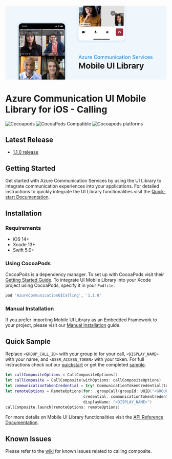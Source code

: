 ![A banner image that shows some use cases of the Calling library with a text that reads Azure Communication Service Mobile UI library](https://github.com/Azure/communication-ui-library-ios/blob/main/docs/images/mobile-ui-library-calling-hero-image.png?raw=true)

# Azure Communication UI Mobile Library for iOS - Calling

![Cocoapods](https://img.shields.io/cocoapods/l/AzureCommunicationUICalling)
![CocoaPods Compatible](https://img.shields.io/cocoapods/v/AzureCommunicationUICalling)
![Cocoapods platforms](https://img.shields.io/cocoapods/p/AzureCommunicationUICalling)

## Latest Release

- [1.1.0 release](https://github.com/Azure/communication-ui-library-ios/releases/tag/AzureCommunicationUICalling_1.1.0) 

## Getting Started

Get started with Azure Communication Services by using the UI Library to integrate communication experiences into your applications. For detailed instructions to quickly integrate the UI Library functionalities visit the [Quick-start Documentation](https://docs.microsoft.com/en-us/azure/communication-services/quickstarts/ui-library/get-started-call?tabs=kotlin&pivots=platform-ios).

## Installation

### Requirements

- iOS 14+
- Xcode 13+
- Swift 5.0+

### Using CocoaPods

CocoaPods is a dependency manager. To set up with CocoaPods visit their [Getting Started Guide](https://guides.cocoapods.org/using/getting-started.html). To integrate UI Mobile Library into your Xcode project using CocoaPods, specify it in your `Podfile`:

```ruby
pod 'AzureCommunicationUICalling', '1.1.0'
```

### Manual Installation

If you prefer importing Mobile UI Library as an Embedded Framework to your project, please visit our [Manual Installation](manual-installation.md) guide.

## Quick Sample

Replace `<GROUP_CALL_ID>` with your group id for your call, `<DISPLAY_NAME>` with your name, and `<USER_ACCESS_TOKEN>` with your token. For full instructions check out our [quickstart](https://docs.microsoft.com/azure/communication-services/quickstarts/ui-library/get-started-composites?tabs=kotlin&pivots=platform-ios) or get the completed [sample](https://github.com/Azure-Samples/communication-services-ios-quickstarts/tree/main/ui-library-quick-start).

```swift
let callCompositeOptions = CallCompositeOptions()
let callComposite = CallComposite(withOptions: callCompositeOptions)
let communicationTokenCredential = try! CommunicationTokenCredential(token: "<USER_ACCESS_TOKEN>")
let remoteOptions = RemoteOptions(for: .groupCall(groupId: UUID("<GROUP_CALL_ID>")!),
                                  credential: communicationTokenCredential,
                                  displayName: "<DISPLAY_NAME>")
callComposite.launch(remoteOptions: remoteOptions)
```

For more details on Mobile UI Library functionalities visit the [API Reference Documentation](https://azure.github.io/azure-sdk-for-ios/AzureCommunicationUICalling/index.html).

## Known Issues

Please refer to the [wiki](https://github.com/Azure/communication-ui-library-ios/wiki/Known-Issues-Calling) for known issues related to calling composite.
